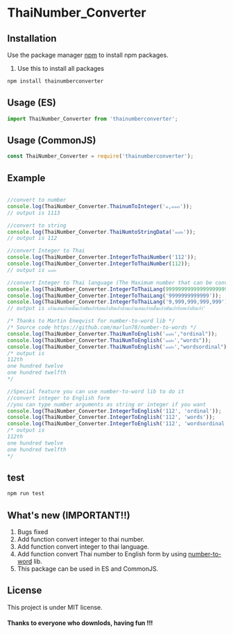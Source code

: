# ThaiNumber_Converter
## Installation

Use the package manager [npm](https://nodejs.org/en/) to install npm packages.

1. Use this to install all packages
```bash
npm install thainumberconverter
```

## Usage (ES)

```js
import ThaiNumber_Converter from 'thainumberconverter';

```
## Usage (CommonJS)

```js
const ThaiNumber_Converter = require('thainumberconverter');
```
## Example
```js

//convert to number
console.log(ThaiNumber_Converter.ThainumToInteger('๑,๑๑๓'));
// output is 1113

//convert to string
console.log(ThaiNumber_Converter.ThaiNumtoStringData('๑๑๒'));
// output is 112

//convert Integer to Thai 
console.log(ThaiNumber_Converter.IntegerToThaiNumber('112'));
console.log(ThaiNumber_Converter.IntegerToThaiNumber(112));
// output is ๑๑๒

//convert Integer to Thai language (The Maximum number that can be converted is 9999999)
console.log(ThaiNumber_Converter.IntegerToThaiLang(99999999999999999999));
console.log(ThaiNumber_Converter.IntegerToThaiLang('9999999999999'));
console.log(ThaiNumber_Converter.IntegerToThaiLang('9,999,999,999,999'));
// output is เก้าแสนเก้าหมื่นเก้าพันเก้าร้อยเก้าสิบเก้าล้านเก้าแสนเก้าหมื่นเก้าพันเก้าร้อยเก้าสิบเก้า'

/* Thanks to Martin Eneqvist for number-to-word lib */
/* Source code https://github.com/marlun78/number-to-words */
console.log(ThaiNumber_Converter.ThaiNumToEnglish('๑๑๒',"ordinal"));
console.log(ThaiNumber_Converter.ThaiNumToEnglish('๑๑๒',"words"));
console.log(ThaiNumber_Converter.ThaiNumToEnglish('๑๑๒',"wordsordinal"));
/* output is 
112th
one hundred twelve
one hundred twelfth
*/

//Special feature you can use number-to-word lib to do it
//convert integer to English form
//you can type number arguments as string or integer if you want
console.log(ThaiNumber_Converter.IntegerToEnglish('112', 'ordinal'));
console.log(ThaiNumber_Converter.IntegerToEnglish('112', 'words'));
console.log(ThaiNumber_Converter.IntegerToEnglish('112', 'wordsordinal'));
/* output is 
112th
one hundred twelve
one hundred twelfth
*/
```
## test

```bash
npm run test
```

## What's new (IMPORTANT!!)

1. Bugs fixed
2. Add function convert integer to thai number.
3. Add function convert integer to thai language.
4. Add function convert Thai number to English form by using [number-to-word](https://github.com/marlun78/number-to-words) lib.
5. This package can be used in ES and CommonJS.

## License

This project is under MIT license.

#### Thanks to everyone who downlods, having fun !!!



